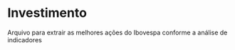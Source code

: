 # Investimento
Arquivo para extrair as melhores ações do Ibovespa conforme a análise de indicadores
